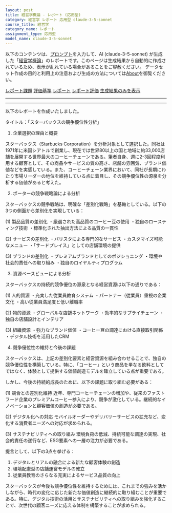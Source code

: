 ```yaml
---
layout: post
title: 経営学概論 - レポート (応用型)
category: 経営学 レポート 応用型 claude-3-5-sonnet
course_title: 経営学
category_name: レポート
assignment_type: 応用型
model_name: claude-3-5-sonnet
---
```


以下のコンテンツは、[プロンプト](https://github.com/takedatoshiyuki/synthetic_assignments/tree/main/generated/経営学/claude-3-5-sonnet/prompt_レポート-応用型.md)を入力して、AI (claude-3-5-sonnet) が生成した「[経営学概論](/contents/経営学/)」のレポートです。このページは生成結果から自動的に作成されているため、表示が乱れている場合があることをご容赦ください。
データセット作成の目的と利用上の注意および生成の方法については[About](/About)を御覧ください。

[レポート課題](../レポート課題-応用型)
[評価基準](../評価基準-応用型)
[レポート](../レポート-応用型)
[レポート評価](../レポート評価-応用型)
[生成結果のみを表示](https://github.com/takedatoshiyuki/synthetic_assignments/tree/main/generated/経営学/claude-3-5-sonnet/レポート-応用型.md)
  

***
***
  
以下のレポートを作成いたしました。

タイトル：「スターバックスの競争優位性分析」

1. 企業選択の理由と概要

スターバックス（Starbucks Corporation）を分析対象として選択した。同社は1971年に米国シアトルで創業し、現在では世界80以上の国と地域に約33,000店舗を展開する世界最大のコーヒーチェーンである。筆者自身、週に2-3回程度利用する顧客として、その商品やサービスの質の高さ、店舗の雰囲気、ブランド価値などを実感している。また、コーヒーチェーン業界において、同社が長期にわたり市場リーダーの地位を維持している点に着目し、その競争優位性の源泉を分析する価値があると考えた。

2. ポーターの競争戦略論による分析

スターバックスの競争戦略は、明確な「差別化戦略」を基軸としている。以下の3つの側面から差別化を実現している：

(1) 製品品質の差別化
・厳選された高品質のコーヒー豆の使用
・独自のロースティング技術
・標準化された抽出方法による品質の一貫性

(2) サービスの差別化
・バリスタによる専門的なサービス
・カスタマイズ可能なメニュー
・「サードプレイス」としての店舗環境の提供

(3) ブランドの差別化
・プレミアムブランドとしてのポジショニング
・環境や社会的責任への取り組み
・独自のロイヤルティプログラム

3. 資源ベースビューによる分析

スターバックスの持続的競争優位の源泉となる経営資源は以下の通りである：

(1) 人的資源
・充実した従業員教育システム
・パートナー（従業員）重視の企業文化
・高い従業員満足度と低い離職率

(2) 物的資源
・グローバルな店舗ネットワーク
・効率的なサプライチェーン
・独自の店舗設計とインテリア

(3) 組織資源
・強力なブランド価値
・コーヒー豆の調達における直接取引関係
・デジタル技術を活用したCRM

4. 競争優位性の維持と今後の課題

スターバックスは、上記の差別化要素と経営資源を組み合わせることで、独自の競争優位性を構築している。特に、「コーヒー」という商品を単なる飲料としてではなく、体験として提供する価値創造モデルを確立している点が重要である。

しかし、今後の持続的成長のために、以下の課題に取り組む必要がある：

(1) 競合との差別化維持
近年、専門コーヒーチェーンの増加や、従来のファストフード企業のプレミアムコーヒー参入により、競争が激化している。継続的なイノベーションと顧客価値の創造が必要である。

(2) デジタル化への対応
モバイルオーダーやデリバリーサービスの拡充など、変化する消費者ニーズへの対応が求められる。

(3) サステナビリティへの取り組み
環境負荷の低減、持続可能な調達の実現、社会的責任の遂行など、ESG要素への一層の注力が必要である。

提言として、以下の3点を挙げる：

1. デジタルとリアルの融合による新たな顧客体験の創造
2. 環境配慮型の店舗運営モデルの確立
3. 従業員教育のさらなる充実によるサービス品質の向上

スターバックスが今後も競争優位性を維持するためには、これまでの強みを活かしながら、時代の変化に応じた新たな価値創造に継続的に取り組むことが重要である。特に、デジタル技術の活用とサステナビリティへの取り組みを強化することで、次世代の顧客ニーズに応える体制を構築することが求められる。

